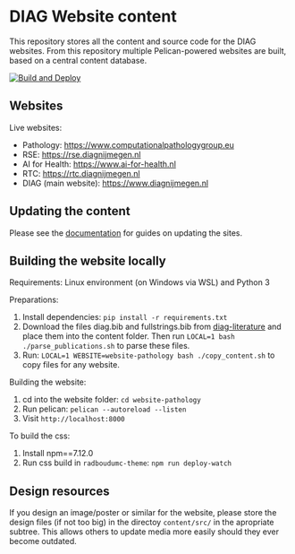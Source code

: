 # DIAG Website content

This repository stores all the content and source code for the DIAG websites. From this repository multiple Pelican-powered websites are built, based on a central content database.

[![Build and Deploy](https://github.com/DIAGNijmegen/website-content/workflows/Build%20and%20Deploy/badge.svg)](https://github.com/DIAGNijmegen/website-content/actions)


## Websites

Live websites:

- Pathology: https://www.computationalpathologygroup.eu
- RSE: https://rse.diagnijmegen.nl
- AI for Health: https://www.ai-for-health.nl
- RTC: https://rtc.diagnijmegen.nl
- DIAG (main website): https://www.diagnijmegen.nl

## Updating the content

Please see the [documentation](https://github.com/DIAGNijmegen/website-content/tree/master/docs) for guides on updating the sites.

## Building the website locally

Requirements: Linux environment (on Windows via WSL) and Python 3

Preparations:
1. Install dependencies: `pip install -r requirements.txt`
2. Download the files diag.bib and fullstrings.bib from [diag-literature](https://github.com/DIAGNijmegen/diag-literature) and place them into the content folder. Then run `LOCAL=1 bash ./parse_publications.sh` to parse these files.
3. Run: `LOCAL=1 WEBSITE=website-pathology bash ./copy_content.sh` to copy files for any website.

Building the website:
1. cd into the website folder: `cd website-pathology`
2. Run pelican: `pelican --autoreload --listen`
3. Visit `http://localhost:8000`

To build the css:
1. Install npm==7.12.0 
2. Run css build in `radboudumc-theme`: `npm run deploy-watch`

## Design resources

If you design an image/poster or similar for the website, please store the
design files (if not too big) in the directoy `content/src/` in the apropriate
subtree. This allows others to update media more easily should they ever become
outdated.

